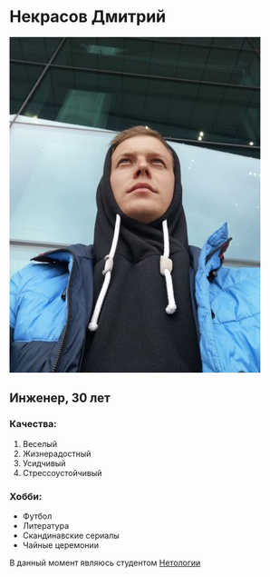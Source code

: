 # Некрасов Дмитрий
![Photo](Avatar.jpg)

## Инженер, 30 лет

### Качества:

 1. Веселый
 2. Жизнерадостный
 3. Усидчивый
 4. Стрессоустойчивый
   
### Хобби:

- Футбол
- Литература
- Скандинавские сериалы
- Чайные церемонии 

В данный момент являюсь студентом [Нетологии](https://netology.ru/)
  
